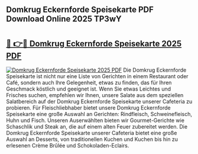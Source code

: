 ## Domkrug Eckernforde Speisekarte PDF Download Online 2025 TP3wY

# <h2><a href="http://gcd5jz.nevu.top/?p=Domkrug+Eckernforde+Speisekarte">🔗 👉🔴 Domkrug Eckernforde Speisekarte 2025 PDF</a></h2>

[![Domkrug Eckernforde Speisekarte 2025 PDF](https://i.imgur.com/dBaPXMq.png)](http://gcd5jz.nevu.top/?p=Domkrug+Eckernforde+Speisekarte)
Die Domkrug Eckernforde Speisekarte ist nicht nur eine Liste von Gerichten in einem Restaurant oder Café, sondern auch Ihre Gelegenheit, etwas zu finden, das für Ihren Geschmack köstlich und geeignet ist. Wenn Sie etwas Leichtes und Frisches suchen, empfehlen wir Ihnen, unsere Salate aus dem speziellen Salatbereich auf der Domkrug Eckernforde Speisekarte unserer Cafeteria zu probieren. Für Fleischliebhaber bietet unsere Domkrug Eckernforde Speisekarte eine große Auswahl an Gerichten: Rindfleisch, Schweinefleisch, Huhn und Fisch. Unseren Auserwählten bieten wir Gourmet-Gerichte wie Schaschlik und Steak an, die auf einem alten Feuer zubereitet werden. Die Domkrug Eckernforde Speisekarte unserer Cafeteria bietet eine große Auswahl an Desserts, von traditionellen Kuchen und Kuchen bis hin zu erlesenen Crème Brûlée und Schokoladen-Eclairs.
